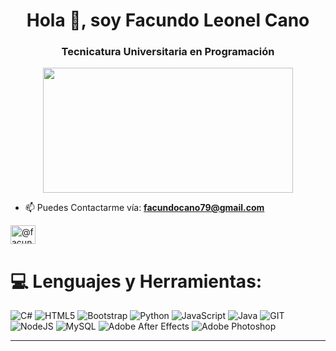 <h1 align="center">Hola 👋, soy Facundo Leonel Cano</h1>
<h3 align="center">Tecnicatura Universitaria en Programación</h3>

<div align="center">
  <img height="200" width="400"; src="https://media2.giphy.com/media/qgQUggAC3Pfv687qPC/giphy.gif?cid=6c09b952gi5otavanunfwx768msbz9475tgj8cy4tr5p98h4&ep=v1_gifs_search&rid=giphy.gif&ct=g"/>
</div>

- 📫 Puedes Contactarme vía: **facundocano79@gmail.com**
<p align="left">
<a href="https://instagram.com/@facundo_1604" target="blank"><img align="center" src="https://raw.githubusercontent.com/rahuldkjain/github-profile-readme-generator/master/src/images/icons/Social/instagram.svg" alt="@facundo_1604" height="30" width="40" /></a>
</p>

# 💻 Lenguajes y Herramientas:
![C#](https://img.shields.io/badge/CSS-20B2AA?style=for-the-badge&logo=css3) 
![HTML5](https://img.shields.io/badge/html5-%23E34F26.svg?style=for-the-badge&logo=html5&logoColor=white) 
![Bootstrap](https://img.shields.io/badge/bootstrap-%238511FA.svg?style=for-the-badge&logo=bootstrap&logoColor=white) 
![Python](https://img.shields.io/badge/python-3670A0?style=for-the-badge&logo=python&logoColor=ffdd54) 
![JavaScript](https://img.shields.io/badge/javascript-%23323330.svg?style=for-the-badge&logo=javascript&logoColor=%23F7DF1E) 
![Java](https://img.shields.io/badge/java-%23ED8B00.svg?style=for-the-badge&logo=openjdk&logoColor=white) 
![GIT](https://img.shields.io/badge/Git-fc6d26?style=for-the-badge&logo=git&logoColor=white)
![NodeJS](https://img.shields.io/badge/node.js-6DA55F?style=for-the-badge&logo=node.js&logoColor=white) 
![MySQL](https://img.shields.io/badge/mysql-%2300000f.svg?style=for-the-badge&logo=mysql&logoColor=white) 
![Adobe After Effects](https://img.shields.io/badge/Adobe%20After%20Effects-9999FF.svg?style=for-the-badge&logo=Adobe%20After%20Effects&logoColor=white) 
![Adobe Photoshop](https://img.shields.io/badge/adobe%20photoshop-%2331A8FF.svg?style=for-the-badge&logo=adobe%20photoshop&logoColor=white) 


---
